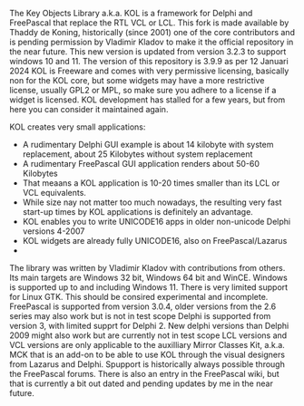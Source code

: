 The Key Objects Library a.k.a. KOL is a framework for Delphi and FreePascal that replace the RTL VCL or LCL.
This fork is made available by Thaddy de Koning, historically (since 2001) one of the core contributors and is
pending permission by Vladimir Kladov to make it the official repository in the near future.
This new version is updated from version 3.2.3 to  support windows 10 and 11. The version of this repository is 3.9.9 as per 12 Januari 2024
KOL is Freeware and comes with very permissive licensing, basically non for the KOL core, but some widgets may have a more restrictive license,
usually GPL2 or MPL, so make sure you adhere to a license if a widget is licensed.
KOL development has stalled for a few years, but from here you can consider it maintained again.

KOL creates very small applications: 
- A rudimentary Delphi GUI example is about 14 kilobyte with system replacement, about 25 Kilobytes without system replacement
- A rudimentary FreePascal GUI application renders about 50-60 Kilobytes
- That meaans a KOL application is 10-20 times smaller than its LCL or VCL equivalents.
- While size nay not matter too much nowadays, the resulting very fast start-up times by KOL applications is definitely an advantage.
- KOL enables you to write UNICODE16 apps in older non-unicode Delphi versions 4-2007
- KOL widgets are already fully UNICODE16, also on FreePascal/Lazarus
- 
The library was written by Vladimir Kladov with contributions from others.
Its main targets are Windows 32 bit, Windows 64 bit and WinCE. Windows is supported up to and including Windows 11.
There is very limited support for Linux GTK. This should be consired experimental and incomplete.
FreePascal is supported from version 3.0.4, older versions from the 2.6 series may also work but is not in test scope
Delphi is supported from version 3, with limited supprt for Delphi 2. New delphi versions than Delphi 2009 might also work
but are currently not in test scope
LCL versions and VCL versions are only applicable to the auxilliary Mirror Classes Kit, a.k.a. MCK that is an add-on 
to be able to use KOL through the visual designers from Lazarus and Delphi.
Spupport is historically always possible through the FreePascal forums. There is also an entry in the FreePascal wiki,
but that is currently a bit out dated and pending updates by me in the near future.

<!---
thaddydekoning/thaddydekoning is a ✨ special ✨ repository because its `README.md` (this file) appears on your GitHub profile.
You can click the Preview link to take a look at your changes.
--->
